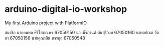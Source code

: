 # arduino-digital-io-workshop
My first Arduino project with PlatformIO

สมาชิก
นายคมพล ศิริโสภณพร 67050150
นายพีรกานต์ ตันสุริวงค์ 67050160
นายตปณต วัตถา 67050156
นายคุณาสิน ขจรกุล 67050548
